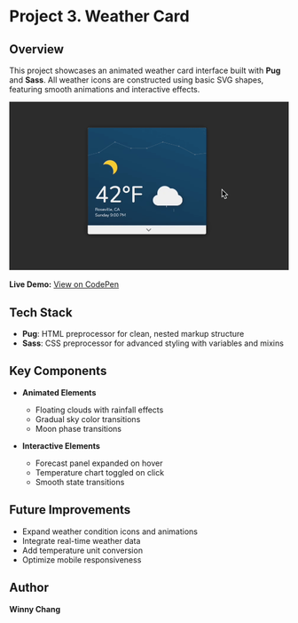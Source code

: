 # **Project 3. Weather Card**

## **Overview**
This project showcases an animated weather card interface built with **Pug** and **Sass**. All weather icons are constructed using basic SVG shapes, featuring smooth animations and interactive effects.

![Demo GIF](https://github.com/WinnyChang/Project3-WeatherCard/blob/main/screenshots/Project3_Demo%20Clip.gif)

**Live Demo:** [View on CodePen](https://codepen.io/WinnyChang-Yun/pen/JoPepXQ)

## **Tech Stack**
- **Pug**: HTML preprocessor for clean, nested markup structure
- **Sass**: CSS preprocessor for advanced styling with variables and mixins

## **Key Components**
- **Animated Elements**
  - Floating clouds with rainfall effects
  - Gradual sky color transitions
  - Moon phase transitions

- **Interactive Elements**
  - Forecast panel expanded on hover
  - Temperature chart toggled on click
  - Smooth state transitions

## **Future Improvements**
- Expand weather condition icons and animations
- Integrate real-time weather data
- Add temperature unit conversion
- Optimize mobile responsiveness

## **Author**
**Winny Chang**
